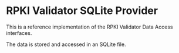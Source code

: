 # RPKI Validator SQLite Provider

This is a reference implementation of the RPKI Validator Data Access interfaces.

The data is stored and accessed in an SQLite file.